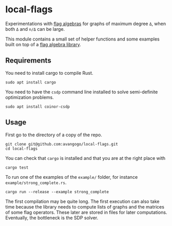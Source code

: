 # local-flags

Experimentations with [flag algebras](http://people.cs.uchicago.edu/~razborov/files/flag.pdf) for graphs of maximum degree `Δ`, when both `Δ` and `n/Δ` can be large.

This module contains a small set of helper functions and some examples built on top of a [flag algebra library](https://docs.rs/flag-algebra).

## Requirements

You need to install cargo to compile Rust.
```
sudo apt install cargo
```
You need to have the `csdp` command line installed to solve semi-definite optimization problems.
```
sudo apt install coinor-csdp
```

## Usage

First go to the directory of a copy of the repo.
```
git clone git@github.com:avangogo/local-flags.git
cd local-flags
```
You can check that `cargo` is installed and that you are at the right place  with
```
cargo test
```

To run one of the examples of the `example/` folder, for instance `example/strong_complete.rs`.
```
cargo run --release --example strong_complete
```
The first compilation may be quite long. The first execution can also take time because the library needs to compute lists of graphs and the matrices of some flag operators. These later are stored in files for later computations. Eventually, the bottleneck is the SDP solver.